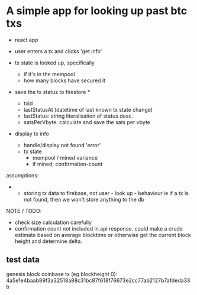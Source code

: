 
# A simple app for looking up past btc txs

- react app
- user enters a tx and clicks 'get info'
- tx state is looked up, specifically
	- if it's in the mempool
	- how many blocks have secured it
- save the tx status to firestore *
	- txid
	- lastStatusAt (datetime of last known tx state change)
	- lastStatus: string literalisation of status desc.
	- satsPerVbyte: calculate and save the sats per vbyte 

- display tx info
	- handle/display not found 'error'
	- tx state
		- mempool / mined variance
		- if mined; confirmation-count


assumptions:
- * storing tx data to firebase, not user - look up - behaviour ie if a tx is not found, then we won't store anything to the db


NOTE / TODO:
- check size calculation carefully
- confirmation count not included in api response. could make a crude estimate based on average blocktime or otherwise get the current block height and determine delta.


## test data

genesis block coinbase tx (eg blockheight 0): 4a5e1e4baab89f3a32518a88c31bc87f618f76673e2cc77ab2127b7afdeda33b
